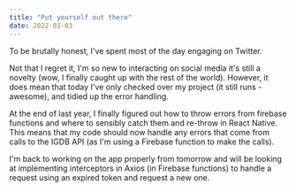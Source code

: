 ```yaml
---
title: "Put yourself out there"
date: 2022-01-03
---
```


To be brutally honest, I've spent most of the day engaging on Twitter.

Not that I regret it, I'm so new to interacting on social media it's still a novelty (wow, I finally caught up with the rest of the world). However, it does mean that today I've only checked over my project (it still runs - awesome), and tidied up the error handling. 

At the end of last year, I finally figured out how to throw errors from firebase functions and where to sensibly catch them and re-throw in React Native. This means that my code should now handle any errors that come from calls to the IGDB API (as I'm using a Firebase function to make the calls). 

I'm back to working on the app properly from tomorrow and will be looking at implementing interceptors in Axios (in Firebase functions) to handle a request using an expired token and request a new one. 
